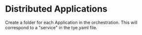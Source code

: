 # Distributed Applications

Create a folder for each Application in the orchestration.  This will correspond to a "service" in the tye.yaml file.
